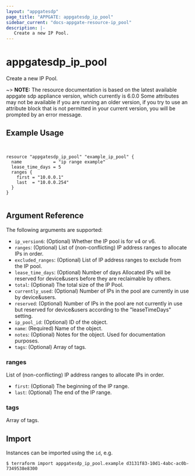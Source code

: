 ```yaml
---
layout: "appgatesdp"
page_title: "APPGATE: appgatesdp_ip_pool"
sidebar_current: "docs-appgate-resource-ip_pool"
description: |-
   Create a new IP Pool.
---
```


# appgatesdp_ip_pool

Create a new IP Pool.

~> **NOTE:**  The resource documentation is based on the latest available appgate sdp appliance version, which currently is 6.0.0
Some attributes may not be available if you are running an older version, if you try to use an attribute block that is not permitted in your current version, you will be prompted by an error message.


## Example Usage

```hcl


resource "appgatesdp_ip_pool" "example_ip_pool" {
  name            = "ip range example"
  lease_time_days = 5
  ranges {
    first = "10.0.0.1"
    last  = "10.0.0.254"
  }
}


```


## Argument Reference

The following arguments are supported:


* `ip_version6`: (Optional) Whether the IP pool is for v4 or v6.
* `ranges`: (Optional) List of (non-conflicting) IP address ranges to allocate IPs in order.
* `excluded_ranges`: (Optional) List of IP address ranges to exclude from the IP pool.
* `lease_time_days`: (Optional) Number of days Allocated IPs will be reserved for device&users before they are reclaimable by others.
* `total`: (Optional) The total size of the IP Pool.
* `currently_used`: (Optional) Number of IPs in the pool are currently in use by device&users.
* `reserved`: (Optional) Number of IPs in the pool are not currently in use but reserved for device&users according to the "leaseTimeDays" setting.
* `ip_pool_id`: (Optional) ID of the object.
* `name`: (Required) Name of the object.
* `notes`: (Optional) Notes for the object. Used for documentation purposes.
* `tags`: (Optional) Array of tags.


### ranges
List of (non-conflicting) IP address ranges to allocate IPs in order.

* `first`:  (Optional) The beginning of the IP range.
* `last`:  (Optional) The end of the IP range.

### tags
Array of tags.




## Import

Instances can be imported using the `id`, e.g.

```
$ terraform import appgatesdp_ip_pool.example d3131f83-10d1-4abc-ac0b-7349538e8300
```
